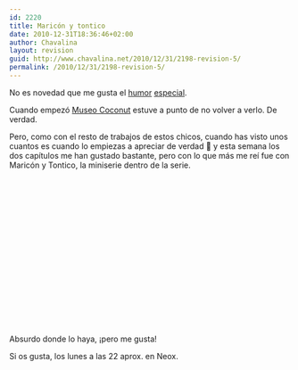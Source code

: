 ```yaml
---
id: 2220
title: Maricón y tontico
date: 2010-12-31T18:36:46+02:00
author: Chavalina
layout: revision
guid: http://www.chavalina.net/2010/12/31/2198-revision-5/
permalink: /2010/12/31/2198-revision-5/
---
```

No es novedad que me gusta el <a href="http://www.chavalina.net/2007/10/18/post-822/" target="_self">humor</a> <a href="http://www.chavalina.net/2008/02/01/post-834/" target="_self">especial</a>.

Cuando empezó <a href="http://www.antena3.com/neox/series/museo-coconut/" target="_blank">Museo Coconut</a> estuve a punto de no volver a verlo. De verdad.

Pero, como con el resto de trabajos de estos chicos, cuando has visto unos cuantos es cuando lo empiezas a apreciar de verdad 🙂 y esta semana los dos capítulos me han gustado bastante, pero con lo que más me reí fue con Maricón y Tontico, la miniserie dentro de la serie.

<div style="width:410px; height: 267px; margin:10px auto;">
</div>

Absurdo donde lo haya, ¡pero me gusta!

Si os gusta, los lunes a las 22 aprox. en Neox.
